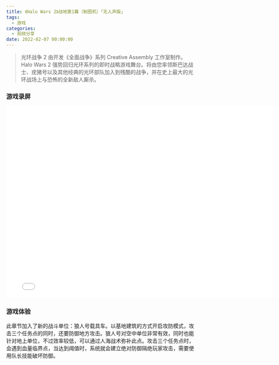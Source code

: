 ```yaml
---
title: 《Halo Wars 2》战地第1幕（制图机）「无人声版」
tags:
  - 游戏
categories:
  - 视频分享
date: 2022-02-07 00:00:00
---
```


> 光环战争 2 由开发《全面战争》系列 Creative Assembly 工作室制作。Halo Wars 2 强势回归光环系列的即时战略游戏舞台。将由您率领斯巴达战士、疣猪号以及其他经典的光环部队加入到残酷的战争，并在史上最大的光环战场上与恐怖的全新敌人厮杀。

<!-- more -->

### 游戏录屏

<iframe src="//player.bilibili.com/player.html?aid=593995755&bvid=BV14q4y187WC&cid=504456071&page=1" scrolling="no" border="0" frameborder="no" framespacing="0" allowfullscreen="true" width="774" height="514"> </iframe>

### 游戏体验

此章节加入了新的战斗单位：狼人号载具车。以基地建筑的方式开启攻防模式，攻击三个任务点的同时，还要防御地方攻击。狼人号对空中单位非常有效，同时也能针对地上单位，不过效率较低，可以通过人海战术弥补此点。攻击三个任务点时，会遇到血量临界点，当达到阈值时，系统就会建立绝对防御隔绝玩家攻击，需要使用队长技能破坏防御。
